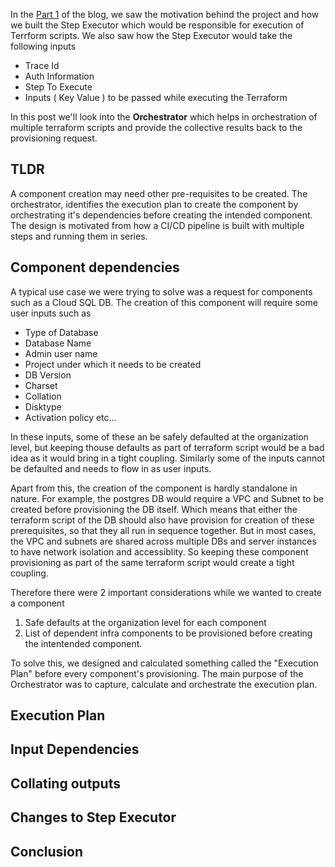 In the [Part 1](https://techmusings.dev/buildingACloudMigrationPlatformPart1ProvisioningTheInfrastructure) of the blog, we saw the motivation behind the project and 
how we built the Step Executor which would be responsible for execution of Terrform scripts.  We also saw how the Step Executor would take the following inputs

* Trace Id
* Auth Information
* Step To Execute
* Inputs ( Key Value ) to be passed while executing the Terraform

In this post we'll look into the **Orchestrator** which helps in orchestration of multiple terraform scripts and provide the collective results back to the provisioning request. 

## TLDR
A component creation may need other pre-requisites to be created. The orchestrator, identifies the execution plan to create the component by orchestrating it's dependencies before creating the intended component. The design is motivated from how a CI/CD pipeline is built with multiple steps and running them in series.

## Component dependencies

A typical use case we were trying to solve was a request for components such as a Cloud SQL DB. The creation of this component will require some user inputs such as 

* Type of Database
* Database Name
* Admin user name
* Project under which it needs to be created
* DB Version
* Charset
* Collation
* Disktype
* Activation policy 
etc... 

In these inputs, some of these an be safely defaulted at the organization level, but keeping thouse defaults as part of terraform script would be a bad idea as it would bring in a tight coupling. Similarly some of the inputs cannot be defaulted and needs to flow in as user inputs. 

Apart from this, the creation of the component is hardly standalone in nature. For example, the postgres DB would require a VPC and Subnet to be created before provisioning the DB itself. Which means that either the terraform script of the DB should also have provision for creation of these prerequisites, so that they all run in sequence together. But in most cases, the VPC and subnets are shared across multiple DBs and server instances to have network isolation and accessiblity. So keeping these component provisioning as part of the same terraform script would create a tight coupling. 

Therefore there were 2 important considerations while we wanted to create a component

1. Safe defaults at the organization level for each component
2. List of dependent infra components to be provisioned before creating the intentended component.

To solve this, we designed and calculated something called the "Execution Plan" before every component's provisioning. The main purpose of the Orchestrator was to capture, calculate and orchestrate the execution plan. 


## Execution Plan





## Input Dependencies



## Collating outputs




## Changes to Step Executor



## Conclusion
